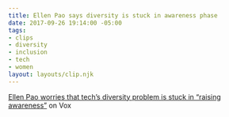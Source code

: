 ```yaml
---
title: Ellen Pao says diversity is stuck in awareness phase
date: 2017-09-26 19:14:00 -05:00
tags:
- clips
- diversity
- inclusion
- tech
- women
layout: layouts/clip.njk
---
```


[Ellen Pao worries that tech’s diversity problem is stuck in “raising awareness”](https://www.vox.com/conversations/2017/9/26/16367602/ellen-pao-diversity-tech-silicon-valley-sexism) on Vox